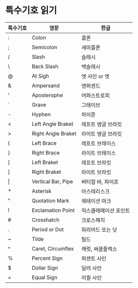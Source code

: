 # 특수기호 읽기

| 특수기호 | 영문               | 한글                  |
| -------- | ------------------ | --------------------- |
| \:       | Colon              | 콜론                  |
| \;       | Semicolon          | 세미콜론              |
| \/       | Slash              | 슬래시                |
| \\       | Back Slash         | 백슬래시              |
| \@       | At Sigh            | 엣 사인 or 엣         |
| \&       | Ampersand          | 앤퍼센드              |
| \'       | Aposterophe        | 어퍼스트로피          |
| \`       | Grave              | 그레이브              |
| \-       | Hyphen             | 하이픈                |
| \<       | Left Angle Braket  | 레프트 앵글 브라킷    |
| \>       | Right Angle Braket | 라이트 앵글 브라킷    |
| \{       | Left Brace         | 레프트 브레이스       |
| \}       | Right Brace        | 라이트 브레이스       |
| \[       | Left Braket        | 레프트 브라킷         |
| \]       | Right Braket       | 라이트 브라킷         |
| \|       | Vertical Bar, Pipe | 버티컬 바, 파이프     |
| \*       | Asterisk           | 아스테리스크          |
| \"       | Quotation Mark     | 쿼테이션 마크         |
| \!       | Exclamation Point  | 익스클레메이션 포인트 |
| \#       | Crosshatch         | 크로스해치            |
| \.       | Period or Dot      | 피리어드 또는 닷      |
| \~       | Tilde              | 틸드                  |
| \^       | Caret, Circumflex  | 캐럿, 써쿰플렉스      |
| \%       | Percent Sign       | 퍼센트 사인           |
| \$       | Dollar Sign        | 달러 사인             |
| \=       | Equal Sign         | 이퀄 사인             |
